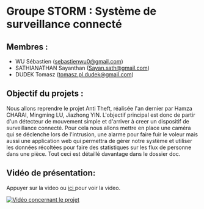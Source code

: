 # Groupe STORM : Système de surveillance connecté

## Membres :

- WU Sébastien (sebastienwu0@gmail.com)
- SATHIANATHAN Sayanthan (Sayan.sath@gmail.com)
- DUDEK Tomasz (tomasz.pl.dudek@gmail.com)

## Objectif du projets :

Nous allons reprendre le projet Anti Theft, réalisée l'an dernier par Hamza CHARAI, Mingming LU, Jiazhong YIN. L'objectif principal est donc de partir d'un détecteur de mouvement simple et d'arriver à creer un dispositif de surveillance connecté. Pour cela nous allons mettre en place une caméra qui se déclenche lors de l'intrusion, une alarme pour faire fuir le voleur mais aussi une application web qui permettra de gérer notre système et utiliser les données récoltées pour faire des statistiques sur les flux de personne dans une pièce. Tout ceci est détaillé davantage dans le dossier doc.

## Vidéo de présentation:

Appuyer sur la video ou <a href="https://youtu.be/hLFjB13NrGs" > ici </a> pour voir la video. 

[![Vidéo concernant le projet](http://img.youtube.com/vi/Gw6eIBtf0Fg/0.jpg)](https://youtu.be/hLFjB13NrGs "Vidéo de présentation")

